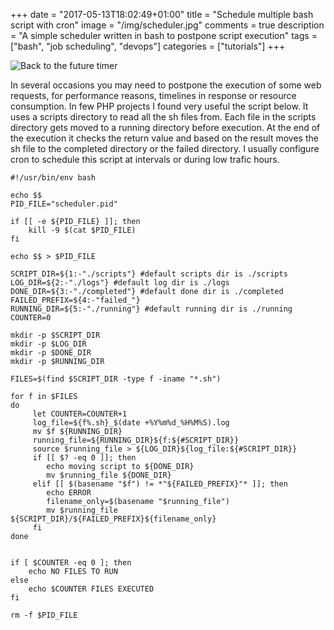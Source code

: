 +++
date = "2017-05-13T18:02:49+01:00"
title = "Schedule multiple bash script with cron"
image = "/img/scheduler.jpg"
comments = true
description = "A simple scheduler written in bash to postpone script execution"
tags = ["bash", "job scheduling", "devops"]
categories = ["tutorials"]
+++


![Back to the future timer](/img/scheduler.jpg)

In several occasions you may need to postpone the execution of some web requests, for performance reasons, timelines in response or resource consumption. In few PHP projects I found very useful the script below. It uses a scripts directory to read all the sh files from. Each file in the scripts directory gets moved to a running directory before execution. At the end of the execution it checks the return value and based on the result moves the sh file to the completed directory or the failed directory. I usually configure cron to schedule this script at intervals or during low trafic hours.

<pre>
<code class="bash">#!/usr/bin/env bash

echo $$
PID_FILE="scheduler.pid"

if [[ -e ${PID_FILE} ]]; then
    kill -9 $(cat $PID_FILE)
fi

echo $$ > $PID_FILE

SCRIPT_DIR=${1:-"./scripts"} #default scripts dir is ./scripts
LOG_DIR=${2:-"./logs"} #default log dir is ./logs
DONE_DIR=${3:-"./completed"} #default done dir is ./completed
FAILED_PREFIX=${4:-"failed_"}
RUNNING_DIR=${5:-"./running"} #default running dir is ./running
COUNTER=0

mkdir -p $SCRIPT_DIR
mkdir -p $LOG_DIR
mkdir -p $DONE_DIR
mkdir -p $RUNNING_DIR

FILES=$(find $SCRIPT_DIR -type f -iname "*.sh")

for f in $FILES
do
     let COUNTER=COUNTER+1
     log_file=${f%.sh}_$(date +%Y%m%d_%H%M%S).log
     mv $f ${RUNNING_DIR}
     running_file=${RUNNING_DIR}${f:${#SCRIPT_DIR}}
     source $running_file > ${LOG_DIR}${log_file:${#SCRIPT_DIR}}
     if [[ $? -eq 0 ]]; then
        echo moving script to ${DONE_DIR}
        mv $running_file ${DONE_DIR}
     elif [[ $(basename "$f") != *"${FAILED_PREFIX}"* ]]; then
        echo ERROR
        filename_only=$(basename "$running_file")
        mv $running_file ${SCRIPT_DIR}/${FAILED_PREFIX}${filename_only}
     fi
done


if [ $COUNTER -eq 0 ]; then
    echo NO FILES TO RUN
else
    echo $COUNTER FILES EXECUTED
fi

rm -f $PID_FILE
</code></pre>

